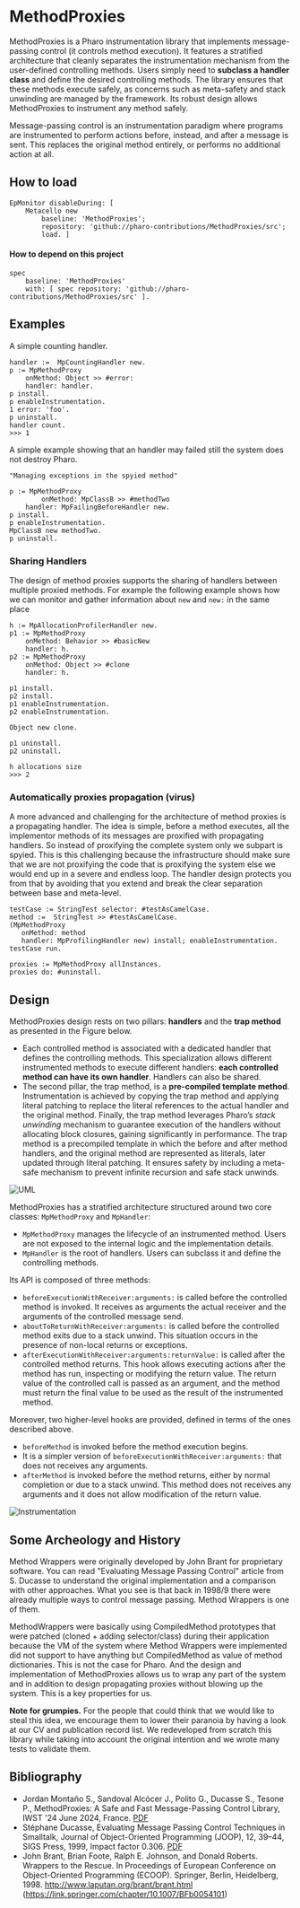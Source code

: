 # MethodProxies

MethodProxies is a Pharo instrumentation library that implements message-passing control (it controls method execution). It features a stratified architecture that cleanly separates the instrumentation mechanism from the user-defined controlling methods.
Users simply need to **subclass a handler class** and define the desired controlling methods.
The library ensures that these methods execute safely, as concerns such as meta-safety and stack unwinding are managed by the framework. Its robust design allows MethodProxies to instrument any method safely.

Message-passing control is an instrumentation paradigm where programs are instrumented to perform actions before, instead, and after a message is sent. This replaces the original method entirely, or performs no additional action at all.

## How to load

```st
EpMonitor disableDuring: [
	Metacello new
		baseline: 'MethodProxies';
		repository: 'github://pharo-contributions/MethodProxies/src';
		load. ]
```

#### How to depend on this project

```st
spec 
    baseline: 'MethodProxies' 
    with: [ spec repository: 'github://pharo-contributions/MethodProxies/src' ].
```

## Examples

A simple counting handler.

```st
handler :=  MpCountingHandler new.
p := MpMethodProxy 
	onMethod: Object >> #error: 
	handler: handler.
p install.
p enableInstrumentation.
1 error: 'foo'.
p uninstall.
handler count.
>>> 1
```

A simple example showing that an handler may failed still the system does not destroy Pharo.

```st
"Managing exceptions in the spyied method"

p := MpMethodProxy 
        onMethod: MpClassB >> #methodTwo 
	handler: MpFailingBeforeHandler new.
p install.
p enableInstrumentation.
MpClassB new methodTwo.
p uninstall.
```

### Sharing Handlers

The design of method proxies supports the sharing of handlers between multiple proxied methods. 
For example the following example shows how we can monitor and gather information about `new` and `new:` in the same place

```st
h := MpAllocationProfilerHandler new.
p1 := MpMethodProxy 
	onMethod: Behavior >> #basicNew 
	handler: h.
p2 := MpMethodProxy 
	onMethod: Object >> #clone 
	handler: h.

p1 install.
p2 install.
p1 enableInstrumentation.
p2 enableInstrumentation.

Object new clone.

p1 uninstall.
p2 uninstall.

h allocations size
>>> 2
```

### Automatically proxies propagation (virus) 

A more advanced and challenging for the architecture of method proxies is a propagating handler. 
The idea is simple, before a method executes, all the implementor methods of its messages are proxified with propagating handlers.
So instead of proxifying the complete system only we subpart is spyied. This is this challenging because the infrastructure should make sure that we are not proxifying the code that is proxifying the system else we would end up in a severe and endless loop. 
The handler design protects you from that by avoiding that you extend and break the clear separation between base and meta-level.

```st
testCase := StringTest selector: #testAsCamelCase.
method :=  StringTest >> #testAsCamelCase.
(MpMethodProxy 
   onMethod: method 
   handler: MpProfilingHandler new) install; enableInstrumentation.
testCase run.

proxies := MpMethodProxy allInstances.
proxies do: #uninstall.
```

## Design 

MethodProxies design rests on two pillars: **handlers** and the **trap method** as presented in the Figure below.

- Each controlled method is associated with a dedicated handler that defines the controlling methods. This specialization allows different instrumented methods to execute different handlers: **each controlled method can have its own handler**. Handlers can also be shared.
- The second pillar, the trap method, is a **pre-compiled template method**. Instrumentation is achieved by copying the trap method and applying literal patching to replace the literal references to the actual handler and the original method. Finally, the trap method leverages Pharo’s *stack unwinding* mechanism to guarantee execution of the handlers without allocating block closures, gaining significantly in performance. The trap method is a precompiled template in which the before and after method handlers, and the original method are represented as literals, later updated through literal patching. It ensures safety by including a meta-safe mechanism to prevent infinite recursion and safe stack unwinds.

![UML](https://github.com/user-attachments/assets/c617f480-702d-49d3-8e33-c1aec0756258)

MethodProxies has a stratified architecture structured around two core classes: `MpMethodProxy` and `MpHandler`:

- `MpMethodProxy` manages the lifecycle of an instrumented method. Users are not exposed to the internal logic and the implementation details.
- `MpHandler` is the root of handlers. Users can subclass it and define the controlling methods.

Its API is composed of three methods:

- `beforeExecutionWithReceiver:arguments:` is called before the controlled method is invoked. It receives as arguments the actual receiver and the arguments of the controlled message send.
- `aboutToReturnWithReceiver:arguments:` is called before the controlled method exits due to a stack unwind. This situation occurs in the presence of non-local returns or exceptions.
- `afterExecutionWithReceiver:arguments:returnValue:` is called after the controlled method returns. This hook allows executing actions after the method has run, inspecting or modifying the return value. The return value of the controlled call is passed as an argument, and the method must return the final value to be used as the result of the instrumented method.

Moreover, two higher-level hooks are provided, defined in terms of the ones described above.
- `beforeMethod` is invoked before the method execution begins.
- It is a simpler version of `beforeExecutionWithReceiver:arguments:` that does not receives any arguments.
- `afterMethod` is invoked before the method returns, either by normal completion or due to a stack unwind. This method does not receives any arguments and it does not allow modification of the return value.

![Instrumentation](https://github.com/user-attachments/assets/6c9a0f6a-011e-49f9-a196-3d2ef5c1d5d7)

## Some Archeology and History

Method Wrappers were originally developed by John Brant for proprietary software. You can read "Evaluating Message Passing Control" article from S. Ducasse to understand the original implementation and a comparison with other approaches. What you see is that back in 1998/9 there were already multiple ways to control message passing. Method Wrappers is one of them. 

MethodWrappers were basically using CompiledMethod prototypes that were patched (cloned + adding selector/class) during their application because the VM of the system where Method Wrappers were implemented did not support to have anything but CompiledMethod as value of method dictionaries. 
This is not the case for Pharo. And the design and implementation of MethodProxies allows us to wrap any part of the system and in addition to design propagating proxies without blowing up the system. This is a key properties for us.

**Note for grumpies.** For the people that could think that we would like to steal this idea, we encourage them to lower their paranoia by having a look at our CV and publication record list. We redeveloped from scratch this library while taking into account the original intention and we wrote many tests to validate them.

## Bibliography

- Jordan Montaño S., Sandoval Alcócer J., Polito G., Ducasse S., Tesone P., MethodProxies: A Safe and Fast Message-Passing Control Library, IWST '24 June 2024, France. [PDF](https://hal.science/hal-04708729v1/document)
- Stéphane Ducasse, Evaluating Message Passing Control Techniques in Smalltalk, Journal of Object-Oriented Programming (JOOP), 12, 39–44, SIGS Press, 1999, Impact factor 0.306. [PDF](http://rmod-files.lille.inria.fr/Team/Texts/Papers/Duca99aMsgPassingControl.pdf)
- John Brant, Brian Foote, Ralph E. Johnson, and Donald Roberts. Wrappers to the Rescue. In Proceedings of European Conference on Object-Oriented Programming (ECOOP). Springer, Berlin, Heidelberg, 1998. http://www.laputan.org/brant/brant.html (https://link.springer.com/chapter/10.1007/BFb0054101)


